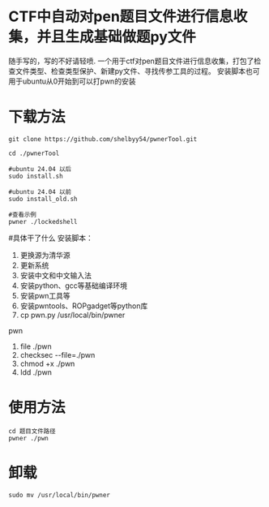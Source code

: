 # CTF中自动对pen题目文件进行信息收集，并且生成基础做题py文件

随手写的，写的不好请轻喷.
一个用于ctf对pen题目文件进行信息收集，打包了检查文件类型、检查类型保护、新建py文件、寻找传参工具的过程。
安装脚本也可用于ubuntu从0开始到可以打pwn的安装

# 下载方法
```
git clone https://github.com/shelbyy54/pwnerTool.git

cd ./pwnerTool

#ubuntu 24.04 以后
sudo install.sh

#ubuntu 24.04 以前
sudo install_old.sh

#查看示例
pwner ./lockedshell
```

#具体干了什么
安装脚本：
1. 更换源为清华源
2. 更新系统
4. 安装中文和中文输入法
5. 安装python、gcc等基础编译环境
6. 安装pwn工具等
7. 安装pwntools、ROPgadget等python库
8. cp pwn.py /usr/local/bin/pwner

pwn
1. file ./pwn
2. checksec --file=./pwn
3. chmod +x ./pwn
4. ldd ./pwn

# 使用方法
```
cd 题目文件路径
pwner ./pwn
```

# 卸载
```
sudo mv /usr/local/bin/pwner
```

